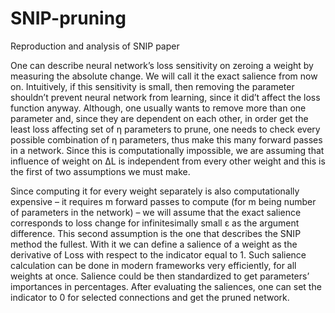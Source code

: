 # SNIP-pruning
Reproduction and analysis of SNIP paper

One can describe neural network’s loss sensitivity on zeroing a weight by measuring the absolute change. We will call it the exact salience from now on. Intuitively, if this sensitivity is small, then removing the parameter shouldn’t prevent neural network from learning, since it did’t affect the loss function anyway. Although, one usually wants to remove more than one parameter and, since they are dependent on each other, in order get the least loss affecting set of η parameters to prune, one needs to check every possible combination of η parameters, thus make this many forward passes in a network. Since this is computationally impossible, we are assuming that influence of weight on ∆L is independent from every other weight and this is the first of two assumptions we must make.

Since computing it for every weight separately is also computationally expensive – it requires m forward passes to compute (for m being number of parameters in the network) – we will assume that the exact salience corresponds to loss change for infinitesimally small ε as the argument difference. This second assumption is the one that describes the SNIP method the fullest. With it we can define a salience of a weight as the derivative of Loss with respect to the indicator equal to 1. Such salience calculation can be done in modern frameworks very efficiently, for all weights at once. Salience could be then standardized to get parameters’ importances in percentages. After evaluating the saliences, one can set the indicator to 0 for selected connections and get the pruned network.
